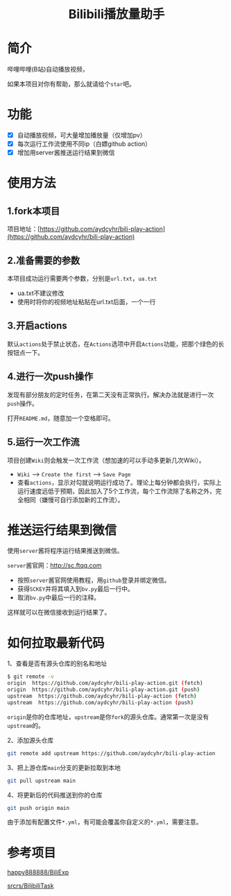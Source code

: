 <div align="center"> 
<h1 align="center">Bilibili播放量助手</h1>
</div>

# 简介

哔哩哔哩(B站)自动播放视频，

如果本项目对你有帮助，那么就请给个`star`吧。

# 功能

- [x] 自动播放视频，可大量增加播放量（仅增加pv）
- [x] 每次运行工作流使用不同ip（白嫖github action）
- [x] 增加用server酱推送运行结果到微信

# 使用方法

## 1.fork本项目

项目地址：[https://github.com/aydcyhr/bili-play-action](https://github.com/aydcyhr/bili-play-action)

## 2.准备需要的参数

本项目成功运行需要两个参数，分别是`url.txt`，`ua.txt`

- ua.txt不建议修改
- 使用时将你的视频地址粘贴在url.txt后面，一个一行

## 3.开启actions

默认`actions`处于禁止状态，在`Actions`选项中开启`Actions`功能，把那个绿色的长按钮点一下。

## 4.进行一次push操作

发现有部分朋友的定时任务，在第二天没有正常执行。解决办法就是进行一次`push`操作。

打开`README.md`，随意加一个空格即可。

## 5.运行一次工作流

项目创建`Wiki`则会触发一次工作流（想加速的可以手动多更新几次Wiki）。

- `Wiki` --> `Create the first` --> `Save Page`
- 查看`actions`，显示对勾就说明运行成功了。理论上每分钟都会执行，实际上运行速度远低于预期，因此加入了5个工作流，每个工作流除了名称之外，完全相同（嫌慢可自行添加新的工作流）。

# 推送运行结果到微信

使用`server`酱将程序运行结果推送到微信。

`server`酱官网：http://sc.ftqq.com

- 按照`server`酱官网使用教程，用`github`登录并绑定微信。
- 获得`SCKEY`并将其填入到`bv.py`最后一行中。
- 取消`bv.py`中最后一行的注释。

这样就可以在微信接收到运行结果了。

# 如何拉取最新代码

1、查看是否有源头仓库的别名和地址

```sh
$ git remote -v
origin  https://github.com/aydcyhr/bili-play-action.git (fetch)
origin  https://github.com/aydcyhr/bili-play-action.git (push)
upstream  https://github.com/aydcyhr/bili-play-action (fetch)
upstream  https://github.com/aydcyhr/bili-play-action (push)
```

`origin`是你的仓库地址，`upstream`是你`fork`的源头仓库。通常第一次是没有`upstream`的。

2、添加源头仓库

```sh
git remote add upstream https://github.com/aydcyhr/bili-play-action
```

3、把上游仓库`main`分支的更新拉取到本地

```sh
git pull upstream main
```

4、将更新后的代码推送到你的仓库

```sh
git push origin main 
```

由于添加有配置文件`*.yml`，有可能会覆盖你自定义的`*.yml`，需要注意。

# 参考项目

[happy888888/BiliExp](https://github.com/happy888888/BiliExp)

[srcrs/BilibiliTask](https://github.com/srcrs/BilibiliTask)
